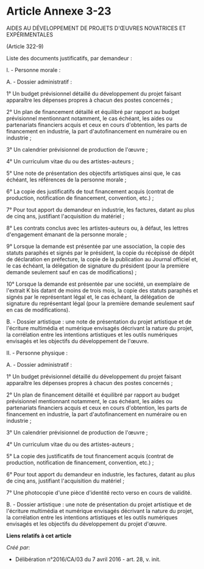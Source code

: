 # Article Annexe 3-23

AIDES AU DÉVELOPPEMENT DE PROJETS D'ŒUVRES NOVATRICES ET EXPÉRIMENTALES

(Article 322-9)

Liste des documents justificatifs, par demandeur :

I. - Personne morale :

A. - Dossier administratif :

1° Un budget prévisionnel détaillé du développement du projet faisant apparaître les dépenses propres à chacun des postes
concernés ;

2° Un plan de financement détaillé et équilibré par rapport au budget prévisionnel mentionnant notamment, le cas échéant, les
aides ou partenariats financiers acquis et ceux en cours d'obtention, les parts de financement en industrie, la part
d'autofinancement en numéraire ou en industrie ;

3° Un calendrier prévisionnel de production de l'œuvre ;

4° Un curriculum vitae du ou des artistes-auteurs ;

5° Une note de présentation des objectifs artistiques ainsi que, le cas échéant, les références de la personne morale ;

6° La copie des justificatifs de tout financement acquis (contrat de production, notification de financement, convention,
etc.) ;

7° Pour tout apport du demandeur en industrie, les factures, datant au plus de cinq ans, justifiant l'acquisition du
matériel ;

8° Les contrats conclus avec les artistes-auteurs ou, à défaut, les lettres d'engagement émanant de la personne morale ;

9° Lorsque la demande est présentée par une association, la copie des statuts paraphés et signés par le président, la copie
du récépissé de dépôt de déclaration en préfecture, la copie de la publication au Journal officiel et, le cas échéant, la
délégation de signature du président (pour la première demande seulement sauf en cas de modifications) ;

10° Lorsque la demande est présentée par une société, un exemplaire de l'extrait K bis datant de moins de trois mois, la
copie des statuts paraphés et signés par le représentant légal et, le cas échéant, la délégation de signature du représentant
légal (pour la première demande seulement sauf en cas de modifications).

B. - Dossier artistique : une note de présentation du projet artistique et de l'écriture multimédia et numérique envisagés
décrivant la nature du projet, la corrélation entre les intentions artistiques et les outils numériques envisagés et les
objectifs du développement de l'œuvre.

II. - Personne physique :

A. - Dossier administratif :

1° Un budget prévisionnel détaillé du développement du projet faisant apparaître les dépenses propres à chacun des postes
concernés ;

2° Un plan de financement détaillé et équilibré par rapport au budget prévisionnel mentionnant notamment, le cas échéant, les
aides ou partenariats financiers acquis et ceux en cours d'obtention, les parts de financement en industrie, la part
d'autofinancement en numéraire ou en industrie ;

3° Un calendrier prévisionnel de production de l'œuvre ;

4° Un curriculum vitae du ou des artistes-auteurs ;

5° La copie des justificatifs de tout financement acquis (contrat de production, notification de financement, convention,
etc.) ;

6° Pour tout apport du demandeur en industrie, les factures, datant au plus de cinq ans, justifiant l'acquisition du
matériel ;

7° Une photocopie d'une pièce d'identité recto verso en cours de validité.

B. - Dossier artistique : une note de présentation du projet artistique et de l'écriture multimédia et numérique envisagés
décrivant la nature du projet, la corrélation entre les intentions artistiques et les outils numériques envisagés et les
objectifs du développement du projet d'œuvre.

**Liens relatifs à cet article**

_Créé par_:

  - Délibération n°2016/CA/03 du 7 avril 2016 - art. 28, v. init.
